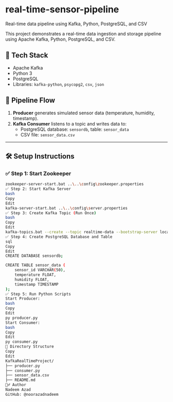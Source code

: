 # real-time-sensor-pipeline
Real-time data pipeline using Kafka, Python, PostgreSQL, and CSV

This project demonstrates a real-time data ingestion and storage pipeline using Apache Kafka, Python, PostgreSQL, and CSV.

## 📌 Tech Stack
- Apache Kafka
- Python 3
- PostgreSQL
- Libraries: `kafka-python`, `psycopg2`, `csv`, `json`

## 🔄 Pipeline Flow
1. **Producer** generates simulated sensor data (temperature, humidity, timestamp).
2. **Kafka Consumer** listens to a topic and writes data to:
   - PostgreSQL database: `sensordb`, table: `sensor_data`
   - CSV file: `sensor_data.csv`

---

## 🛠️ Setup Instructions

### ✅ Step 1: Start Zookeeper
```bash
zookeeper-server-start.bat ..\..\config\zookeeper.properties
✅ Step 2: Start Kafka Server
bash
Copy
Edit
kafka-server-start.bat ..\..\config\server.properties
✅ Step 3: Create Kafka Topic (Run Once)
bash
Copy
Edit
kafka-topics.bat --create --topic realtime-data --bootstrap-server localhost:9092
✅ Step 4: Create PostgreSQL Database and Table
sql
Copy
Edit
CREATE DATABASE sensordb;

CREATE TABLE sensor_data (
    sensor_id VARCHAR(50),
    temperature FLOAT,
    humidity FLOAT,
    timestamp TIMESTAMP
);
✅ Step 5: Run Python Scripts
Start Producer:
bash
Copy
Edit
py producer.py
Start Consumer:
bash
Copy
Edit
py consumer.py
📂 Directory Structure
Copy
Edit
KafkaRealTimeProject/
├── producer.py
├── consumer.py
├── sensor_data.csv
├── README.md
🙋‍♂️ Author
Nadeem Azad
GitHub: @noorazadnadeem
